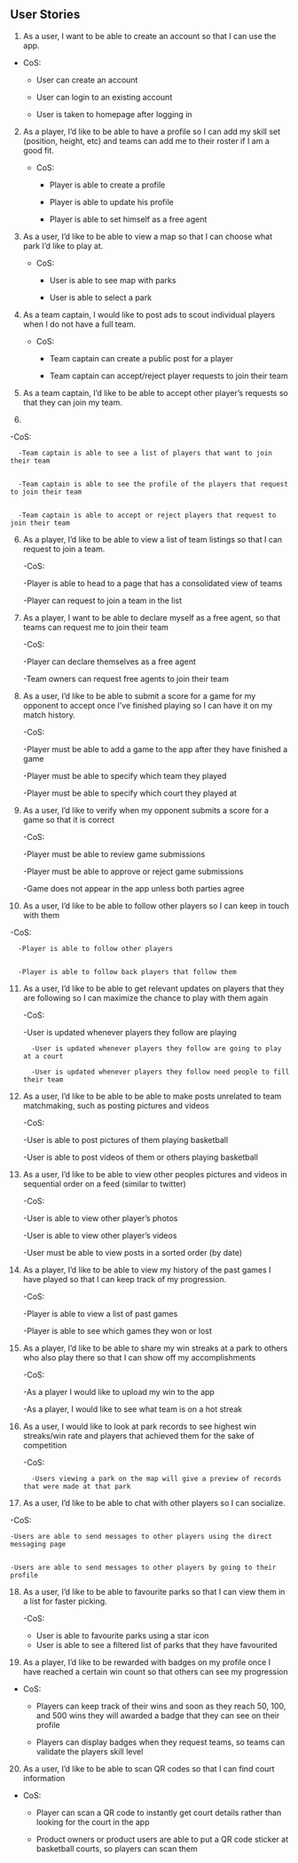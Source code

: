 ## **User Stories**


1. As a user, I want to be able to create an account so that I can use the app. 


  - CoS: 
  
  
	  - User can create an account 
	  
	  
	  - User can login to an existing account 
	  
	  
	  - User is taken to homepage after logging in 


2. As a player, I’d like to be able to have a profile so I can add my skill set (position, height, etc) and teams can add me to their roster if I am a good fit.


	- CoS:


	  - Player is able to create a profile


	  - Player is able to update his profile


	  - Player is able to set himself as a free agent 


3. As a user, I’d like to be able to view a map so that I can choose what park I’d like to play at. 


	- CoS: 


	  - User is able to see map with parks


	  - User is able to select a park 


4. As a team captain, I would like to post ads to scout individual players when I do not have a full team.


	- CoS:


	  - Team captain can create a public post for a player


	  - Team captain can accept/reject player requests to join their team


5. As a team captain, I’d like to be able to accept other player’s requests so that they can join my team.  
6. 
  -CoS:
  
  
	  -Team captain is able to see a list of players that want to join their team
	  
	  
	  -Team captain is able to see the profile of the players that request to join their team
	  
	  
	  -Team captain is able to accept or reject players that request to join their team


6. As a player, I’d like to be able to view a list of team listings so that I can request to join a team. 


	-CoS:
	
	
	  -Player is able to head to a page that has a consolidated view of teams
	  
	  
	  -Player can request to join a team in the list


7. As a player, I want to be able to declare myself as a free agent, so that teams can request me to join their team


	-CoS:
	
	
	  -Player can declare themselves as a free agent
	  
	  
	  -Team owners can request free agents to join their team


8. As a user, I’d like to be able to submit a score for a game for my opponent to accept once I’ve finished playing so I can have it on my match history.


	-CoS:
	
	
	  -Player must be able to add a game to the app after they have finished a game
	  
	  
	  -Player must be able to specify which team they played
	  
	  
	  -Player must be able to specify which court they played at


9. As a user, I’d like to verify when my opponent submits a score for a game so that it is correct


	-CoS:
	
	
	  -Player must be able to review game submissions
	  
	  
	  -Player must be able to approve or reject game submissions
	  
	  
	  -Game does not appear in the app unless both parties agree
    
    
10. As a user, I’d like to be able to follow other players so I can keep in touch with them


 -CoS:
 
 
	  -Player is able to follow other players
	  
	  
	  -Player is able to follow back players that follow them


11. As a user, I’d like to be able to get relevant updates on players that they are following so I can maximize the chance to play with them again


	-CoS:
	
	
	  -User is updated whenever players they follow are playing
	  
          -User is updated whenever players they follow are going to play at a court
	  
          -User is updated whenever players they follow need people to fill their team 


12. As a user, I’d like to be able to be able to make posts unrelated to team matchmaking, such as posting pictures and videos


	-CoS:
	
	
	  -User is able to post pictures of them playing basketball
	  
	  
	  -User is able to post videos of them or others playing basketball


13. As a user, I’d like to be able to view other peoples pictures and videos in sequential order on a feed (similar to twitter)


	-CoS:
	
	
	  -User is able to view other player’s photos
	  
	  
	  -User is able to view other player’s videos
	  
	  
	  -User must be able to view posts in a sorted order (by date)


14. As a player, I’d like to be able to view my history of the past games I have played so that I can keep track of my progression.


	-CoS:
	
	
	  -Player is able to view a list of past games
	  
	  
	  -Player is able to see which games they won or lost


15. As a player, I’d like to be able to share my win streaks at a park to others who also play there so that I can show off my accomplishments


	-CoS:
	
	
	  -As a player I would like to upload my win to the app
	  
	  
	  -As a player, I would like to see what team is on a hot streak


16. As a user, I would like to look at park records to see highest win streaks/win rate and players that achieved them for the sake of competition


	-CoS:
	
	
          -Users viewing a park on the map will give a preview of records that were made at that park

17. As a user, I’d like to be able to chat with other players so I can socialize.


  -CoS:
  
  
    -Users are able to send messages to other players using the direct messaging page
    
    
    -Users are able to send messages to other players by going to their profile 


18. As a user, I’d like to be able to favourite parks so that I can view them in a list for faster picking. 


    -CoS:
      - User is able to favourite parks using a star icon
    - User is able to see a filtered list of parks that they have favourited


19. As a player, I’d like to be rewarded with badges on my profile once I have reached a certain win count so that others can see my progression


  - CoS:
	
    
    - Players can keep track of their wins and soon as they reach 50, 100, and 500 wins they will awarded a badge that they can see on their profile
	  
	  
    - Players can display badges when they request teams, so teams can validate the players skill level


20. As a user, I’d like to be able to scan QR codes so that I can find court information

  - CoS:
	
	
    - Player can scan a QR code to instantly get court details rather than looking for the court in the app 
    
    
    - Product owners or product users are able to put a QR code sticker at basketball courts, so players can scan them
